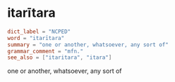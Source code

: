 # itarītara

``` toml
dict_label = "NCPED"
word = "itarītara"
summary = "one or another, whatsoever, any sort of"
grammar_comment = "mfn."
see_also = ["itaritara", "itara"]
```

one or another, whatsoever, any sort of

